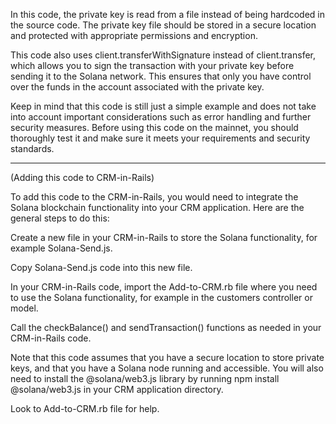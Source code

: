 In this code, the private key is read from a file instead of being hardcoded in the source code. The private key file should be stored in a secure location and protected with appropriate permissions and encryption.

This code also uses client.transferWithSignature instead of client.transfer, which allows you to sign the transaction with your private key before sending it to the Solana network. This ensures that only you have control over the funds in the account associated with the private key.

Keep in mind that this code is still just a simple example and does not take into account important considerations such as error handling and further security measures. Before using this code on the mainnet, you should thoroughly test it and make sure it meets your requirements and security standards.

___________________________________________________________________________________________________________________________________________________________
(Adding this code to CRM-in-Rails)

To add this code to the CRM-in-Rails, you would need to integrate the Solana blockchain functionality into your CRM application. Here are the general steps to do this:

Create a new file in your CRM-in-Rails to store the Solana functionality, for example Solana-Send.js.

Copy Solana-Send.js code into this new file.

In your CRM-in-Rails code, import the Add-to-CRM.rb file where you need to use the Solana functionality, for example in the customers controller or model.

Call the checkBalance() and sendTransaction() functions as needed in your CRM-in-Rails code.

Note that this code assumes that you have a secure location to store private keys, and that you have a Solana node running and accessible. You will also need to install the @solana/web3.js library by running npm install @solana/web3.js in your CRM application directory.

Look to Add-to-CRM.rb file for help.
